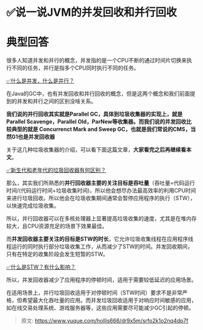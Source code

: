 # ✅说一说JVM的并发回收和并行回收


# 典型回答

很多人知道并发和并行的概念，并发指的是一个CPU不断的通过时间片切换来执行不同的任务，并行是指多个CPU同时执行不同的任务。

[✅什么是并发，什么是并行？](https://www.yuque.com/hollis666/dr9x5m/fxvrxkep8rus8ytb?view=doc_embed)

在Java的GC中，也有并发回收和并行回收的概念，但是这两个概念和我们前面提到的并发和并行之间的区别没啥关系。

**我们说的并行回收其实就是Parallel GC，具体到垃圾收集器的实现上，就是Parallel Scavenge，Parallel Old，ParNew等收集器。而我们说的并发回收比较典型的就是 Concurrenct Mark and Sweep GC，也就是我们常说的CMS，当然G1也是并发回收器**

关于这几种垃圾收集器的介绍，可以看下面这篇文章，**大家看完之后再继续看本文**。

[✅新生代和老年代的垃圾回收器有何区别？](https://www.yuque.com/hollis666/dr9x5m/nqra2l?view=doc_embed)

那么，其实我们所熟悉的**并行回收器主要的关注目标是吞吐量**（吞吐量=代码运行时间/(代码运行时间+垃圾收集时间)，所以他会想尽办法最高效率的利用CPU时间来进行垃圾回收。所以他会在垃圾收集期间通常会暂停应用程序的执行（STW），以快速完成垃圾收集。

所以，并行回收器可以在多核处理器上显著提高垃圾收集的速度，尤其是在堆内存较大，且CPU资源充足的场景下效果最佳。

而**并发回收器主要关注的目标是STW的时长**，它允许垃圾收集线程在应用程序线程运行的同时执行部分垃圾收集工作，从而减少了STW的时间。并发回收期间，只有在特定的收集阶段会发生短暂的STW。

[✅什么是STW？有什么影响？](https://www.yuque.com/hollis666/dr9x5m/qg9fvqfnzpbd70hl?view=doc_embed)

所以，并发回收器减少了应用程序的停顿时间，适用于需要较低延迟的应用场景。

在适用场景上，并行垃圾回收适用于对停顿时间（STW时间）要求不是非常严格，但希望最大化吞吐量的应用。而并发垃圾回收适用于对响应时间敏感的应用，如在线交易处理系统、游戏服务器等，这些应用需要尽可能减少GC引起的停顿。


> 原文: <https://www.yuque.com/hollis666/dr9x5m/srfo2k1o2nq4dp7f>
